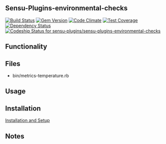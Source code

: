 ## Sensu-Plugins-environmental-checks

[ ![Build Status](https://travis-ci.org/sensu-plugins/sensu-plugins-environmental-checks.svg?branch=master)](https://travis-ci.org/sensu-plugins/sensu-plugins-environmental-checks)
[![Gem Version](https://badge.fury.io/rb/sensu-plugins-environmental-checks.svg)](http://badge.fury.io/rb/sensu-plugins-environmental-checks)
[![Code Climate](https://codeclimate.com/github/sensu-plugins/sensu-plugins-environmental-checks/badges/gpa.svg)](https://codeclimate.com/github/sensu-plugins/sensu-plugins-environmental-checks)
[![Test Coverage](https://codeclimate.com/github/sensu-plugins/sensu-plugins-environmental-checks/badges/coverage.svg)](https://codeclimate.com/github/sensu-plugins/sensu-plugins-environmental-checks)
[![Dependency Status](https://gemnasium.com/sensu-plugins/sensu-plugins-environmental-checks.svg)](https://gemnasium.com/sensu-plugins/sensu-plugins-environmental-checks)
[ ![Codeship Status for sensu-plugins/sensu-plugins-environmental-checks](https://codeship.com/projects/197d8a50-db3b-0132-5591-5ad94843e341/status?branch=master)](https://codeship.com/projects/79574)

## Functionality

## Files
 * bin/metrics-temperature.rb

## Usage

## Installation

[Installation and Setup](https://github.com/sensu-plugins/documentation/blob/master/user_docs/installation_instructions.md)

## Notes
